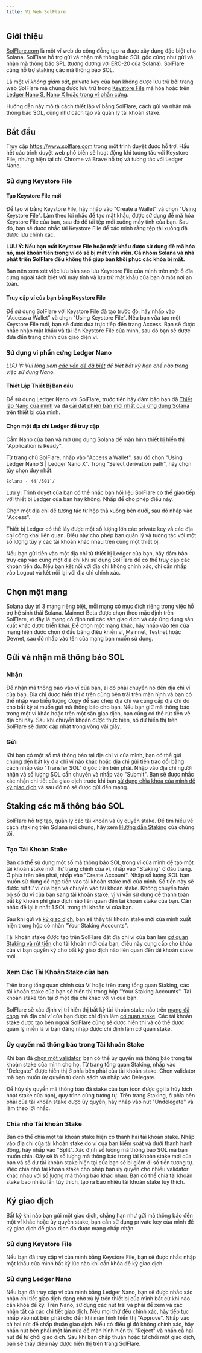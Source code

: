 ```yaml
---
title: Ví Web SolFlare
---
```


## Giới thiệu

[SolFlare.com](https://solflare.com/) là một ví web do cộng đồng tạo ra được xây dựng đặc biệt cho Solana. SolFlare hỗ trợ gửi và nhận mã thông báo SOL gốc cũng như gửi và nhận mã thông báo SPL (tương đương với ERC-20 của Solana). SolFlare cũng hỗ trợ staking các mã thông báo SOL.

Là một ví _không giám sát_, private key của bạn không được lưu trữ bởi trang web SolFlare mà chúng được lưu trữ trong [Keystore File](#using-a-keystore-file) mã hóa hoặc trên [Ledger Nano S, Nano X hoặc trong ví phần cứng](#using-a-ledger-nano-hardware-wallet).

Hướng dẫn này mô tả cách thiết lập ví bằng SolFlare, cách gửi và nhận mã thông báo SOL, cũng như cách tạo và quản lý tài khoản stake.

## Bắt đầu

Truy cập https://www.solflare.com trong một trình duyệt được hỗ trợ. Hầu hết các trình duyệt web phổ biến sẽ hoạt động khi tương tác với Keystore File, nhưng hiện tại chỉ Chrome và Brave hỗ trợ và tương tác với Ledger Nano.

### Sử dụng Keystore File

#### Tạo Keystore File mới

Để tạo ví bằng Keystore File, hãy nhấp vào "Create a Wallet" và chọn "Using Keystore File". Làm theo lời nhắc để tạo mật khẩu, được sử dụng để mã hóa Keystore File của bạn, sau đó để tải tệp mới xuống máy tính của bạn. Sau đó, bạn sẽ được nhắc tải Keystore File để xác minh rằng tệp tải xuống đã được lưu chính xác.

**LƯU Ý: Nếu bạn mất Keystore File hoặc mật khẩu được sử dụng để mã hóa nó, mọi khoản tiền trong ví đó sẽ bị mất vĩnh viễn. Cả nhóm Solana và nhà phát triển SolFlare đều không thể giúp bạn khôi phục các khóa bị mất.**

Bạn nên xem xét việc lưu bản sao lưu Keystore File của mình trên một ổ đĩa cứng ngoài tách biệt với máy tính và lưu trữ mật khẩu của bạn ở một nơi an toàn.

#### Truy cập ví của bạn bằng Keystore File

Để sử dụng SolFlare với Keystore File đã tạo trước đó, hãy nhấp vào "Access a Wallet" và chọn "Using Keystore File". Nếu bạn vừa tạo một Keystore File mới, bạn sẽ được đưa trực tiếp đến trang Access. Bạn sẽ được nhắc nhập mật khẩu và tải lên Keystore File của mình, sau đó bạn sẽ được đưa đến trang chính của giao diện ví.

### Sử dụng ví phần cứng Ledger Nano

_LƯU Ý: Vui lòng xem [các vấn đề đã biết](ledger-live.md#known-issues) để biết bất kỳ hạn chế nào trong việc sử dụng Nano._

#### Thiết Lập Thiết Bị Ban đầu

Để sử dụng Ledger Nano với SolFlare, trước tiên hãy đảm bảo bạn đã [Thiết lập Nano của mình](ledger-live.md) và đã [cài đặt phiên bản mới nhất của ứng dụng Solana](ledger-live.md#upgrade-to-the-latest-version-of-the-solana-app) trên thiết bị của mình.

#### Chọn một địa chỉ Ledger để truy cập

Cắm Nano của bạn và mở ứng dụng Solana để màn hình thiết bị hiển thị "Application is Ready".

Từ trang chủ SolFlare, nhấp vào "Access a Wallet", sau đó chọn "Using Ledger Nano S | Ledger Nano X". Trong "Select derivation path", hãy chọn tùy chọn duy nhất:

`` Solana - 44`/501`/ ``

Lưu ý: Trình duyệt của bạn có thể nhắc bạn hỏi liệu SolFlare có thể giao tiếp với thiết bị Ledger của bạn hay không. Nhấp để cho phép điều này.

Chọn một địa chỉ để tương tác từ hộp thả xuống bên dưới, sau đó nhấp vào "Access".

Thiết bị Ledger có thể lấy được một số lượng lớn các private key và các địa chỉ công khai liên quan. Điều này cho phép bạn quản lý và tương tác với một số lượng tùy ý các tài khoản khác nhau trên cùng một thiết bị.

Nếu bạn gửi tiền vào một địa chỉ từ thiết bị Ledger của bạn, hãy đảm bảo truy cập vào cùng một địa chỉ khi sử dụng SolFlare để có thể truy cập các khoản tiền đó. Nếu bạn kết nối với địa chỉ không chính xác, chỉ cần nhấp vào Logout và kết nối lại với địa chỉ chính xác.

## Chọn một mạng

Solana duy trì [3 mạng riêng biệt](../clusters), mỗi mạng có mục đích riêng trong việc hỗ trợ hệ sinh thái Solana. Mainnet Beta được chọn theo mặc định trên SolFlare, vì đây là mạng cố định nơi các sàn giao dịch và các ứng dụng sản xuất khác được triển khai. Để chọn một mạng khác, hãy nhấp vào tên của mạng hiện được chọn ở đầu bảng điều khiển ví, Mainnet, Testnet hoặc Devnet, sau đó nhấp vào tên của mạng bạn muốn sử dụng.

## Gửi và nhận mã thông báo SOL

### Nhận

Để nhận mã thông báo vào ví của bạn, ai đó phải chuyển nó đến địa chỉ ví của bạn. Địa chỉ được hiển thị ở trên cùng bên trái trên màn hình và bạn có thể nhấp vào biểu tượng Copy để sao chép địa chỉ và cung cấp địa chỉ đó cho bất kỳ ai muốn gửi mã thông báo cho bạn. Nếu bạn giữ mã thông báo trong một ví khác hoặc trên một sàn giao dịch, bạn cũng có thể rút tiền về địa chỉ này. Sau khi chuyển khoản được thực hiện, số dư hiển thị trên SolFlare sẽ được cập nhật trong vòng vài giây.

### Gửi

Khi bạn có một số mã thông báo tại địa chỉ ví của mình, bạn có thể gửi chúng đến bất kỳ địa chỉ ví nào khác hoặc địa chỉ gửi tiền trao đổi bằng cách nhấp vào "Transfer SOL" ở góc trên bên phải. Nhập vào địa chỉ người nhận và số lượng SOL cần chuyển và nhấp vào "Submit". Bạn sẽ được nhắc xác nhận chi tiết của giao dịch trước khi bạn [sử dụng chìa khóa của mình để ký giao dịch](#signing-a-transaction) và sau đó nó sẽ được gửi đến mạng.

## Staking các mã thông báo SOL

SolFlare hỗ trợ tạo, quản lý các tài khoản và ủy quyền stake. Để tìm hiểu về cách staking trên Solana nói chung, hãy xem [Hướng dẫn Staking](../staking) của chúng tôi.

### Tạo Tài Khoản Stake

Bạn có thể sử dụng một số mã thông báo SOL trong ví của mình để tạo một tài khoản stake mới. Từ trang chính của ví, nhấp vào "Staking" ở đầu trang. Ở phía trên bên phải, nhấp vào "Create Account". Nhập số lượng SOL bạn muốn sử dụng để nạp tiền vào tài khoản stake mới của mình. Số tiền này sẽ được rút từ ví của bạn và chuyển vào tài khoản stake. Không chuyển toàn bộ số dư ví của bạn sang tài khoản stake, vì ví vẫn sử dụng để thanh toán bất kỳ khoản phí giao dịch nào liên quan đến tài khoản stake của bạn. Cân nhắc để lại ít nhất 1 SOL trong tài khoản ví của bạn.

Sau khi gửi và [ký giao dịch](#signing-a-transaction), bạn sẽ thấy tài khoản stake mới của mình xuất hiện trong hộp có nhãn "Your Staking Accounts".

Tài khoản stake được tạo trên SolFlare đặt địa chỉ ví của bạn làm [cơ quan Staking và rút tiền](../staking/stake-accounts#understanding-account-authorities) cho tài khoản mới của bạn, điều này cung cấp cho khóa của ví bạn quyền ký cho bất kỳ giao dịch nào liên quan đến tài khoản stake mới.

### Xem Các Tài Khoản Stake của bạn

Trên trang tổng quan chính của Ví hoặc trên trang tổng quan Staking, các tài khoản stake của bạn sẽ hiển thị trong hộp "Your Staking Accounts". Tài khoản stake tồn tại ở một địa chỉ khác với ví của bạn.

SolFlare sẽ xác định vị trí hiển thị bất kỳ tài khoản stake nào trên [mạng đã chọn](#select-a-network) mà địa chỉ ví của bạn được chỉ định làm [cơ quan stake](../staking/stake-accounts#understanding-account-authorities). Các tài khoản stake được tạo bên ngoài SolFlare cũng sẽ được hiển thị và có thể được quản lý miễn là ví bạn đăng nhập được chỉ định làm cơ quan stake.

### Ủy quyền mã thông báo trong Tài khoản Stake

Khi bạn đã [chọn một validator](../staking#select-a-validator), bạn có thể ủy quyền mã thông báo trong tài khoản stake của mình cho họ. Từ trang tổng quan Staking, nhấp vào "Delegate" được hiển thị ở phía bên phải của tài khoản stake. Chọn validator mà bạn muốn ủy quyền từ danh sách và nhấp vào Delegate.

Để hủy ủy quyền mã thông báo đã stake của bạn (còn được gọi là hủy kich hoạt stake của bạn), quy trình cũng tương tự. Trên trang Staking, ở phía bên phải của tài khoản stake được ủy quyền, hãy nhấp vào nút "Undelegate" và làm theo lời nhắc.

### Chia nhỏ Tài khoản Stake

Bạn có thể chia một tài khoản stake hiện có thành hai tài khoản stake. Nhấp vào địa chỉ của tài khoản stake do ví của bạn kiểm soát và dưới thanh hành động, hãy nhấp vào "Split". Xác định số lượng mã thông báo SOL mà bạn muốn chia. Đây sẽ là số lượng mã thông báo trong tài khoản stake mới của bạn và số dư tài khoản stake hiện tại của bạn sẽ bị giảm đi số tiền tương tự. Việc chia nhỏ tài khoản stake cho phép bạn ủy quyền cho nhiều validator khác nhau với số lượng mã thông báo khác nhau. Bạn có thể chia tài khoản stake bao nhiêu lần tùy thích, tạo ra bao nhiêu tài khoản stake tùy thích.

## Ký giao dịch

Bất kỳ khi nào bạn gửi một giao dịch, chẳng hạn như gửi mã thông báo đến một ví khác hoặc ủy quyền stake, bạn cần sử dụng private key của mình để ký giao dịch để giao dịch đó được mạng chấp nhận.

### Sử dụng Keystore File

Nếu bạn đã truy cập ví của mình bằng Keystore File, bạn sẽ được nhắc nhập mật khẩu của mình bất kỳ lúc nào khi cần khóa để ký giao dịch.

### Sử dụng Ledger Nano

Nếu bạn đã truy cập ví của mình bằng Ledger Nano, bạn sẽ được nhắc xác nhận chi tiết giao dịch đang chờ xử lý trên thiết bị của mình bất cứ khi nào cần khóa để ký. Trên Nano, sử dụng các nút trái và phải để xem và xác nhận tất cả các chi tiết giao dịch. Nếu mọi thứ đều chính xác, hãy tiếp tục nhấp vào nút bên phải cho đến khi màn hình hiển thị "Approve". Nhấp vào cả hai nút để chấp thuận giao dịch. Nếu có điều gì đó không chính xác, hãy nhấn nút bên phải một lần nữa để màn hình hiển thị "Reject" và nhấn cả hai nút để từ chối giao dịch. Sau khi bạn chấp thuận hoặc từ chối một giao dịch, bạn sẽ thấy điều này được hiển thị trên trang SolFlare.
